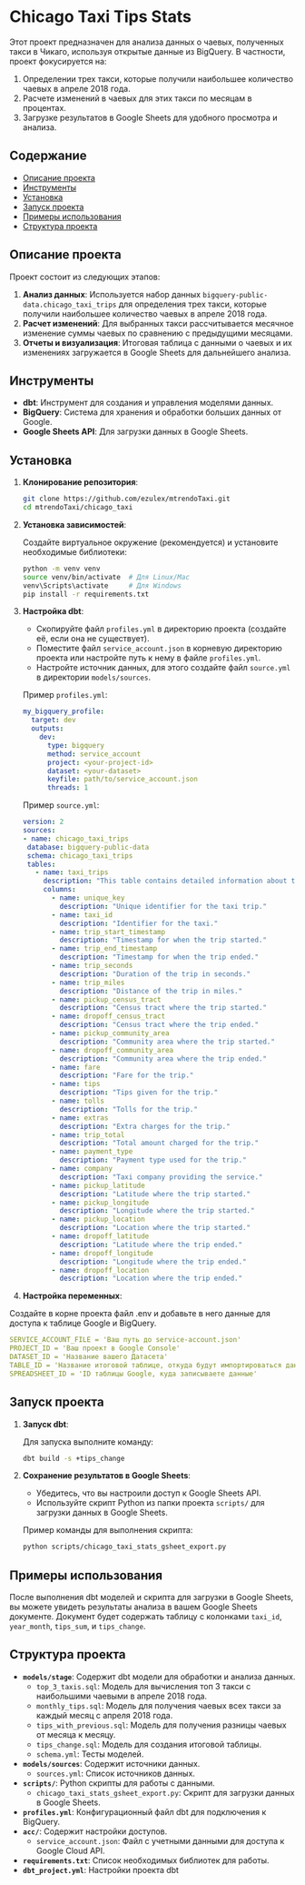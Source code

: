 # Chicago Taxi Tips Stats

Этот проект предназначен для анализа данных о чаевых, полученных такси в Чикаго, используя открытые данные из BigQuery. В частности, проект фокусируется на:

1. Определении трех такси, которые получили наибольшее количество чаевых в апреле 2018 года.
2. Расчете изменений в чаевых для этих такси по месяцам в процентах.
3. Загрузке результатов в Google Sheets для удобного просмотра и анализа.

## Содержание

- [Описание проекта](#описание-проекта)
- [Инструменты](#инструменты)
- [Установка](#установка)
- [Запуск проекта](#запуск-проекта)
- [Примеры использования](#примеры-использования)
- [Структура проекта](#структура-проекта)

## Описание проекта

Проект состоит из следующих этапов:

1. **Анализ данных**: Используется набор данных `bigquery-public-data.chicago_taxi_trips` для определения трех такси, которые получили наибольшее количество чаевых в апреле 2018 года.
2. **Расчет изменений**: Для выбранных такси рассчитывается месячное изменение суммы чаевых по сравнению с предыдущими месяцами.
3. **Отчеты и визуализация**: Итоговая таблица с данными о чаевых и их изменениях загружается в Google Sheets для дальнейшего анализа.

## Инструменты

- **dbt**: Инструмент для создания и управления моделями данных.
- **BigQuery**: Система для хранения и обработки больших данных от Google.
- **Google Sheets API**: Для загрузки данных в Google Sheets.

## Установка

1. **Клонирование репозитория**:

    ```bash
    git clone https://github.com/ezulex/mtrendoTaxi.git
    cd mtrendoTaxi/chicago_taxi
    ```

2. **Установка зависимостей**:

    Создайте виртуальное окружение (рекомендуется) и установите необходимые библиотеки:

    ```bash
    python -m venv venv
    source venv/bin/activate  # Для Linux/Mac
    venv\Scripts\activate     # Для Windows
    pip install -r requirements.txt
    ```

3. **Настройка dbt**:

    - Скопируйте файл `profiles.yml` в директорию проекта (создайте её, если она не существует).
    - Поместите файл `service_account.json` в корневую директорию проекта или настройте путь к нему в файле `profiles.yml`.
    - Настройте источник данных, для этого создайте файл  `source.yml` в директории `models/sources`.

    Пример `profiles.yml`:

    ```yaml
    my_bigquery_profile:
      target: dev
      outputs:
        dev:
          type: bigquery
          method: service_account
          project: <your-project-id>
          dataset: <your-dataset>
          keyfile: path/to/service_account.json
          threads: 1
    ```
   
   Пример `source.yml`:

    ```yaml
    version: 2
   sources:
   - name: chicago_taxi_trips
     database: bigquery-public-data
     schema: chicago_taxi_trips
     tables:
       - name: taxi_trips
         description: "This table contains detailed information about taxi trips in Chicago."
         columns:
           - name: unique_key
             description: "Unique identifier for the taxi trip."
           - name: taxi_id
             description: "Identifier for the taxi."
           - name: trip_start_timestamp
             description: "Timestamp for when the trip started."
           - name: trip_end_timestamp
             description: "Timestamp for when the trip ended."
           - name: trip_seconds
             description: "Duration of the trip in seconds."
           - name: trip_miles
             description: "Distance of the trip in miles."
           - name: pickup_census_tract
             description: "Census tract where the trip started."
           - name: dropoff_census_tract
             description: "Census tract where the trip ended."
           - name: pickup_community_area
             description: "Community area where the trip started."
           - name: dropoff_community_area
             description: "Community area where the trip ended."
           - name: fare
             description: "Fare for the trip."
           - name: tips
             description: "Tips given for the trip."
           - name: tolls
             description: "Tolls for the trip."
           - name: extras
             description: "Extra charges for the trip."
           - name: trip_total
             description: "Total amount charged for the trip."
           - name: payment_type
             description: "Payment type used for the trip."
           - name: company
             description: "Taxi company providing the service."
           - name: pickup_latitude
             description: "Latitude where the trip started."
           - name: pickup_longitude
             description: "Longitude where the trip started."
           - name: pickup_location
             description: "Location where the trip started."
           - name: dropoff_latitude
             description: "Latitude where the trip ended."
           - name: dropoff_longitude
             description: "Longitude where the trip ended."
           - name: dropoff_location
             description: "Location where the trip ended."
   ```

4. **Настройка переменных**:

Создайте в корне проекта файл .env и добавьте в него данные для доступа к таблице Google и BigQuery.

```yaml
SERVICE_ACCOUNT_FILE = 'Ваш путь до service-account.json'
PROJECT_ID = 'Ваш проект в Google Console'
DATASET_ID = 'Название вашего Датасета'
TABLE_ID = 'Название итоговой таблице, откуда будут импортироваться данные в Google таблицу'
SPREADSHEET_ID = 'ID таблицы Google, куда записываете данные'
```


## Запуск проекта

1. **Запуск dbt**:

    Для запуска выполните команду:

    ```bash
    dbt build -s +tips_change
    ```

2. **Сохранение результатов в Google Sheets**:

    - Убедитесь, что вы настроили доступ к Google Sheets API.
    - Используйте скрипт Python из папки проекта  `scripts/` для загрузки данных в Google Sheets.

    Пример команды для выполнения скрипта:

    ```bash
    python scripts/chicago_taxi_stats_gsheet_export.py
    ```

## Примеры использования

После выполнения dbt моделей и скрипта для загрузки в Google Sheets, вы можете увидеть результаты анализа в вашем Google Sheets документе. Документ будет содержать таблицу с колонками `taxi_id`, `year_month`, `tips_sum`, и `tips_change`.

## Структура проекта

- **`models/stage`**: Содержит dbt модели для обработки и анализа данных.
  - `top_3_taxis.sql`: Модель для вычисления топ 3 такси с наибольшими чаевыми в апреле 2018 года.
  - `monthly_tips.sql`: Модель для получения чаевых всех такси за каждый месяц с апреля 2018 года.
  - `tips_with_previous.sql`: Модель для получения разницы чаевых от месяца к месяцу.
  - `tips_change.sql`: Модель для создания итоговой таблицы.
  - `schema.yml`: Тесты моделей.
- **`models/sources`**: Содержит источники данных.
  - `sources.yml`: Список источников данных.
- **`scripts/`**: Python скрипты для работы с данными.
  - `chicago_taxi_stats_gsheet_export.py`: Скрипт для загрузки данных в Google Sheets.
- **`profiles.yml`**: Конфигурационный файл dbt для подключения к BigQuery.
- **`acc/`**: Содержит настройки доступов.
  - `service_account.json`: Файл с учетными данными для доступа к Google Cloud API.
- **`requirements.txt`**: Список необходимых библиотек для работы.
- **`dbt_project.yml`**: Настройки проекта dbt



